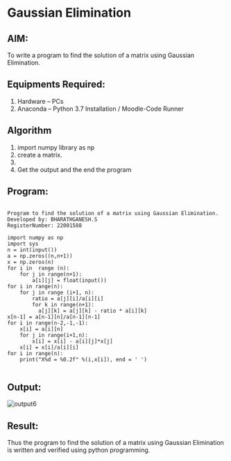 # Gaussian Elimination

## AIM:
To write a program to find the solution of a matrix using Gaussian Elimination.

## Equipments Required:
1. Hardware – PCs
2. Anaconda – Python 3.7 Installation / Moodle-Code Runner

## Algorithm
1. import numpy library as np
2. create a matrix.
3. 
4. Get the output and the end the program

## Program:
```

Program to find the solution of a matrix using Gaussian Elimination.
Developed by: BHARATHGANESH.S
RegisterNumber: 22001588

```
```
import numpy as np
import sys
n = int(input())
a = np.zeros((n,n+1))
x = np.zeros(n)
for i in  range (n):
    for j in range(n+1):
        a[i][j] = float(input())
for i in range(n):
    for j in range (i+1, n):
        ratio = a[j][i]/a[i][i]
        for k in range(n+1):
          a[j][k] = a[j][k] - ratio * a[i][k]
x[n-1] = a[n-1][n]/a[n-1][n-1]
for i in range(n-2,-1,-1):
    x[i] = a[i][n]
    for j in range(i+1,n):
        x[i] = x[i] - a[i][j]*x[j]
    x[i] = x[i]/a[i][i]
for i in range(n):
    print("X%d = %0.2f" %(i,x[i]), end = ' ')
  
 ```
## Output:
![output6](https://user-images.githubusercontent.com/119478098/215316271-e1e1fec9-2d08-42f1-a170-28f1744aa3d1.png)



## Result:
Thus the program to find the solution of a matrix using Gaussian Elimination is written and verified using python programming.

